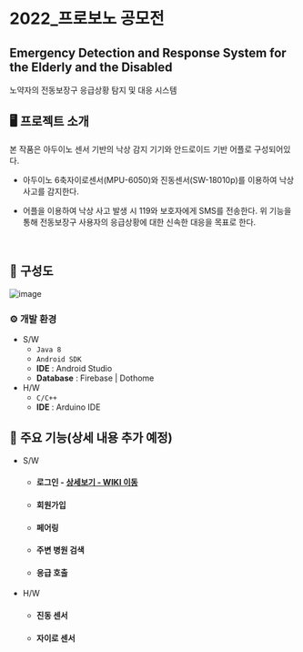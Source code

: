 # 2022_프로보노 공모전
## Emergency Detection and Response System for the Elderly and the Disabled
 노약자의 전동보장구 응급상황 탐지 및 대응 시스템

## 🖥️ 프로젝트 소개
본 작품은 아두이노 센서 기반의 낙상 감지 기기와 안드로이드 기반 어플로 구성되어있다. 
- 아두이노 6축자이로센서(MPU-6050)와 진동센서(SW-18010p)를 이용하여 낙상 사고를 감지한다.
- 어플을 이용하여 낙상 사고 발생 시 119와 보호자에게 SMS를 전송한다.
  위 기능을 통해 전동보장구 사용자의 응급상황에 대한 신속한 대응을 목표로 한다.
  
  <br>
  
## 📡 구성도
![image](https://user-images.githubusercontent.com/93397687/194187467-ccfd3352-daed-404e-96dd-233c23c37b8a.png)

### ⚙️ 개발 환경
* S/W
  * `Java 8`
  * `Android SDK`
  * **IDE** : Android Studio
  * **Database** : Firebase | Dothome
* H/W
  * `C/C++`
  * **IDE** : Arduino IDE

## 📌 주요 기능(상세 내용 추가 예정)
* S/W
  * #### 로그인 - <a href="https://github.com/hyejeong14/2022_ICT_Quickly/wiki/%EC%A3%BC%EC%9A%94-%EA%B8%B0%EB%8A%A5-%EC%86%8C%EA%B0%9C(Login)" >상세보기 - WIKI 이동</a>
  * #### 회원가입
  * #### 페어링
  * #### 주변 병원 검색
  * #### 응급 호출
* H/W
  * #### 진동 센서
  * #### 자이로 센서
